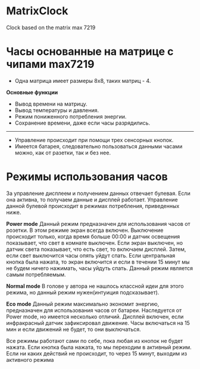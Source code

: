 # MatrixClock
Clock based on the matrix max 7219

# Часы основанные на матрице с чипами max7219

- Одна матрица имеет размеры 8x8, таких матриц - 4.

**Основные функции**
- Вывод времени на матрицу.
- Вывод температуры и давления.
- Режим пониженного потребления энергии.
- Сохранение времени, даже если часы разрядились.

____

- Управление происходит при помощи трех сенсорных кнопок.
- Имеется батарея, следовательно пользоваться данными часами
    можно, как от разетки, так и без нее.


# Режимы использования часов
За управление дисплеем и получением данных отвечает булевая. Если она активна, то получаем данные и дисплей работает. Управление данной булевой происходит в режимах потребления, приведенных ниже. 

**Power mode**
Данный режим предназначен для использования часов от розетки. 
В этом режиме экран всегда включен. Выключение происходит только, когда время больше 00:00 и датчик освещения показывает, что свет в комнате выключен. Если экран выключен, но датчик света показывает, что есть свет, то включаем дисплей. Затем, если свет выключится часы опять уйдут спать. Если центральная кнопка была нажата, то экран включится и если в течении 15 минут мы не будем ничего нажимать, часы уйдуть спать. 
Данный режим является самым потребляемым. 

**Normal mode**
В голове у автора не нашлось классной идеи для этого режима, но данный режим нужен(интуиция подсказывает).

**Eco mode**
Данный режим максимально экономит энергию, предназначен для использования часов от батареи. Наследуется от Power mode, но имеется несколько отличий. Дисплей включен, если инфракрасный датчик зафиксировал движение. Часы включаться на 15 мин и если движений не будет, то они выключаться. 
 

Все режимы работают сами по себе, пока любая из кнопок не будет нажата. Если кнопка была нажата, то мы переходим в активный режим. Если ни каких  действий не происходит, то через 15 минут, выходим из активного режима 
